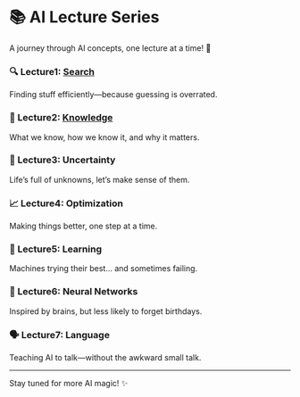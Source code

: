 # 📚 AI Lecture Series  
A journey through AI concepts, one lecture at a time! 🚀  


### 🔍 Lecture1: [Search](./Lecture1/)   
Finding stuff efficiently—because guessing is overrated.  

### 🧠 Lecture2: [Knowledge](./Lecture2/)     
What we know, how we know it, and why it matters.  

### 🎲 Lecture3: Uncertainty  
Life’s full of unknowns, let’s make sense of them.  

### 📈 Lecture4: Optimization  
Making things better, one step at a time.  

### 🤖 Lecture5: Learning  
Machines trying their best… and sometimes failing.  

### 🔗 Lecture6: Neural Networks  
Inspired by brains, but less likely to forget birthdays.  

### 🗣️ Lecture7: Language  
Teaching AI to talk—without the awkward small talk.  

---

Stay tuned for more AI magic! ✨
